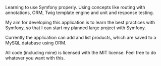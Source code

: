 Learning to use Symfony properly. Using concepts like routing with annotations, ORM, Twig template engine and unit and response testing.

My aim for developing this application is to learn the best practices with Symfony, so that I can start my planned large project with Symfony.

Currently the application can add and list products, which are saved to a MySQL database using ORM.

All code (including mine) is licensed with the MIT license. Feel free to do whatever you want with this.